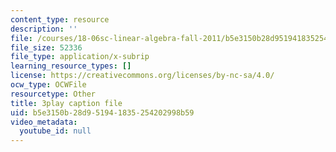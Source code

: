 ```yaml
---
content_type: resource
description: ''
file: /courses/18-06sc-linear-algebra-fall-2011/b5e3150b28d951941835254202998b59_9Q1q7s1jTzU.srt
file_size: 52336
file_type: application/x-subrip
learning_resource_types: []
license: https://creativecommons.org/licenses/by-nc-sa/4.0/
ocw_type: OCWFile
resourcetype: Other
title: 3play caption file
uid: b5e3150b-28d9-5194-1835-254202998b59
video_metadata:
  youtube_id: null
---
```

